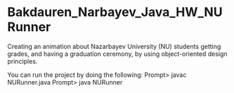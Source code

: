 # Bakdauren_Narbayev_Java_HW_NURunner
Creating an animation about Nazarbayev University (NU) students getting grades, and having a graduation ceremony, by using object-oriented design principles.

You can run the project by doing the following:
Prompt> javac NURunner.java
Prompt> java NURunner
